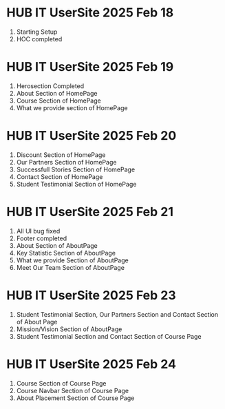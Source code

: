 # HUB IT UserSite 2025 Feb 18

1. Starting Setup
2. HOC completed

# HUB IT UserSite 2025 Feb 19

1. Herosection Completed
2. About Section of HomePage
3. Course Section of HomePage
4. What we provide section of HomePage

# HUB IT UserSite 2025 Feb 20

1. Discount Section of HomePage
2. Our Partners Section of HomePage
3. Successfull Stories Section of HomePage
4. Contact Section of HomePage
5. Student Testimonial Section of HomePage

# HUB IT UserSite 2025 Feb 21

1. All UI bug fixed
2. Footer completed
3. About Section of AboutPage
4. Key Statistic Section of AboutPage
5. What we provide Section of AboutPage
6. Meet Our Team Section of AboutPage

# HUB IT UserSite 2025 Feb 23

1. Student Testimonial Section, Our Partners Section and Contact Section of About Page
2. Mission/Vision Section of AboutPage
3. Student Testimonial Section and Contact Section of Course Page

# HUB IT UserSite 2025 Feb 24
1. Course Section of Course Page
2. Course Navbar Section of Course Page
3. About Placement Section of Course Page